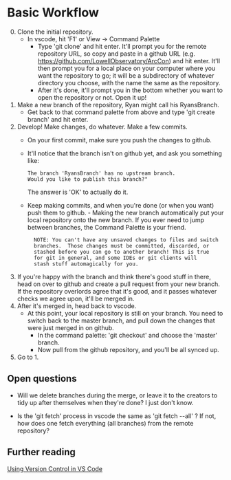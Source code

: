 # Basic Workflow

0. Clone the initial repository.
    - In vscode, hit 'F1' or View -> Command Palette
        - Type 'git clone' and hit enter. It'll prompt you for the
          remote repository URL, so copy and paste in a github URL
          (e.g. https://github.com/LowellObservatory/ArcCon) and hit enter.
          It'll then prompt you for a local place on your computer where you
          want the repository to go; it will be a subdirectory of whatever
          directory you choose, with the name the same as the repository.
        - After it's done, it'll prompt you in the bottom whether you want
          to open the repository or not. Open it up!
1. Make a new branch of the repository, Ryan might call his RyansBranch.
    - Get back to that command palette from above and type 'git create branch'
      and hit enter.
2. Develop! Make changes, do whatever. Make a few commits.
    - On your first commit, make sure you push the changes to github.
    - It'll notice that the branch isn't on github yet, and ask you
      something like:

          The branch 'RyansBranch' has no upstream branch.
          Would you like to publish this branch?"

      The answer is 'OK' to actually do it.
    - Keep making commits, and when you're done (or when you want) push them
      to github.
          - Making the new branch automatically put your local repository
            onto the new branch.  If you ever need to jump between branches,
            the Command Palette is your friend.

            NOTE: You can't have any unsaved changes to files and switch
            branches.  Those changes must be committed, discarded, or
            stashed before you can go to another branch! This is true
            for git in general, and some IDEs or git clients will
            stash stuff automagically for you.

3. If you're happy with the branch and think there's good stuff in there,
   head on over to github and create a pull request from your new branch.
   If the repository overlords agree that it's good, and it passes whatever
   checks we agree upon, it'll be merged in.
4. After it's merged in, head back to vscode.
    - At this point, your local repository is still on your branch. You need
      to switch back to the master branch, and pull down the changes that
      were just merged in on github.
        - In the command palette: 'git checkout' and choose the 'master' branch.
        - Now pull from the github repository, and you'll be all synced up.
5. Go to 1.

## Open questions
- Will we delete branches during the merge, or leave it to the creators to
  tidy up after themselves when they're done?    I just don't know.

- Is the 'git fetch' process in vscode the same as 'git fetch --all' ? If not,
  how does one fetch everything (all branches) from the remote repository?

## Further reading
[Using Version Control in VS Code](https://code.visualstudio.com/docs/editor/versioncontrol#_git-support)

